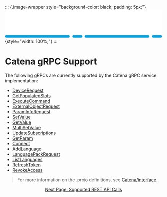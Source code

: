::: {.image-wrapper style="background-color: black; padding: 5px;"}
![Catena Logo](images/Catena%20Logo_PMS2191%20&%20White.png){style="width: 100%;"}
:::

# Catena gRPC Support
The following gRPCs are currently supported by the Catena gRPC service implementation:

- [DeviceRequest](DeviceRequest.html)
- [GetPopulatedSlots](GetPopulatedSlots.html)
- [ExecuteCommand](ExecuteCommand.html)
- [ExternalObjectRequest](ExternalObjectRequest.html)
- [ParamInfoRequest](ParamInfoRequest.html)
- [SetValue](SetValue.html)
- [GetValue](GetValue.html)
- [MultiSetValue](MultiSetValue.html)
- [UpdateSubscriptions](UpdateSubscriptions.html)
- [GetParam](GetParam.html)
- [Connect](Connect.html)
- [AddLanguage](AddLanguage.html)
- [LanguagePackRequest](LanguagePackRequest.html)
- [ListLanguages](ListLanguages.html)
- [RefreshToken](RefreshToken.html)
- [RevokeAccess](RevokeAccess.html)

> For more information on the .proto definitions, see [Catena/interface](https://github.com/rossvideo/Catena/tree/main/interface).

<div style="text-align: center">

[Next Page: Supported REST API Calls](index.html)

</div>